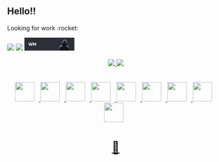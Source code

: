 <div align="left">
  <h2>Hello!!</h2>
  <p>Looking for work :rocket:</p>
</div>

<div align="left">
  <a href = "mailto:wilson.wmarques@gmail.com"><img height="30em" src="https://img.shields.io/badge/-Gmail-%23333?style=for-the-badge&logo=gmail&logoColor=white" target="_blank"></a>
  <a href="https://www.linkedin.com/in/wilsonmarques-dev/" target="_blank"><img src="https://img.shields.io/badge/-LinkedIn-%230077B5?style=for-the-badge&logo=linkedin&logoColor=white" target="_blank" height="30em"></a>
    <a href="https://wilsonmarques-dev.herokuapp.com/" target="_blank"><img height="30em" src="./assets/site.png" target="_blank"></a> 
</div>


<br>

<div align="center">
  <a href="https://github.com/WirsoDev">
  <img height="180em" src="https://github-readme-stats.vercel.app/api?username=WirsoDev&show_icons=true&theme=dark&include_all_commits=true&count_private=true"/>
  <img height="180em" src="https://github-readme-stats.vercel.app/api/top-langs/?username=WirsoDev&layout=compact&langs_count=7&theme=dark"/>
</div>

<br>

<div align="center"><br>
<img height="45" width="45" style="margin-right: 10px" src="https://cdn.jsdelivr.net/gh/devicons/devicon/icons/python/python-original.svg" />
<img height="45" width="45" style="margin-right: 10px" src="https://cdn.jsdelivr.net/gh/devicons/devicon/icons/flask/flask-original.svg" />
<img height="45" width="45" style="margin-right: 10px" src="https://cdn.jsdelivr.net/gh/devicons/devicon/icons/javascript/javascript-plain.svg" />
<img height="45" width="45" style="margin-right: 10px" src="https://cdn.jsdelivr.net/gh/devicons/devicon/icons/react/react-original.svg" />
<img  height="45" width="45" style="margin-right: 10px" src="https://cdn.jsdelivr.net/gh/devicons/devicon/icons/nodejs/nodejs-plain-wordmark.svg" />
<img height="45" width="45" style="margin-right: 10px" src="https://cdn.jsdelivr.net/gh/devicons/devicon/icons/express/express-original.svg" />
<img height="45" width="45" style="margin-right: 10px" src="https://cdn.jsdelivr.net/gh/devicons/devicon/icons/linux/linux-plain.svg" />
<img height="45" width="45" style="margin-right: 10px" src="https://cdn.jsdelivr.net/gh/devicons/devicon/icons/raspberrypi/raspberrypi-line.svg" />
<img height="45" width="45" style="margin-right: 10px" src="https://cdn.jsdelivr.net/gh/devicons/devicon/icons/postgresql/postgresql-plain-wordmark.svg" />

<br>

# 🖤
</div>
